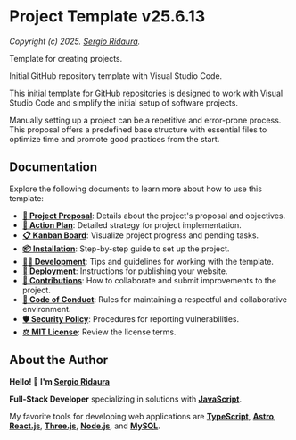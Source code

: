 # Project Template v25.6.13

_Copyright (c) 2025. [Sergio Ridaura](https://github.com/sergio-ridaura)._

Template for creating projects.

Initial GitHub repository template with Visual Studio Code.

This initial template for GitHub repositories is designed to work with Visual Studio Code and simplify the initial setup of software projects.

Manually setting up a project can be a repetitive and error-prone process. This proposal offers a predefined base structure with essential files to optimize time and promote good practices from the start.

## Documentation

Explore the following documents to learn more about how to use this template:

- **[🌟 Project Proposal](docs/PROPOSAL.md)**: Details about the project's proposal and objectives.
- **[🔧 Action Plan](docs/ACTION_PLAN.md)**: Detailed strategy for project implementation.
- **[📋 Kanban Board](docs/KANBAN.md)**: Visualize project progress and pending tasks.
- **[📦 Installation](docs/INSTALL.md)**: Step-by-step guide to set up the project.
- **[👨‍💻 Development](docs/DEVELOP.md)**: Tips and guidelines for working with the template.
- **[🚀 Deployment](docs/DEPLOY.md)**: Instructions for publishing your website.
- **[🤝 Contributions](docs/CONTRIBUTING.md)**: How to collaborate and submit improvements to the project.
- **[📜 Code of Conduct](docs/CODE_OF_CONDUCT.md)**: Rules for maintaining a respectful and collaborative environment.
- **[🛡️ Security Policy](docs/SECURITY.md)**: Procedures for reporting vulnerabilities.
- **[⚖️ MIT License](LICENSE)**: Review the license terms.

## About the Author

**Hello! 👋 I'm [Sergio Ridaura](https://github.com/sergio-ridaura)**

**Full-Stack Developer** specializing in solutions with **[JavaScript](https://developer.mozilla.org/docs/Web/JavaScript)**.

My favorite tools for developing web applications are **[TypeScript](https://www.typescriptlang.org/)**, **[Astro](https://astro.build/)**, **[React.js](https://react.dev/)**, **[Three.js](https://threejs.org/)**, **[Node.js](https://nodejs.org/)**, and **[MySQL](https://www.mysql.com/)**.
